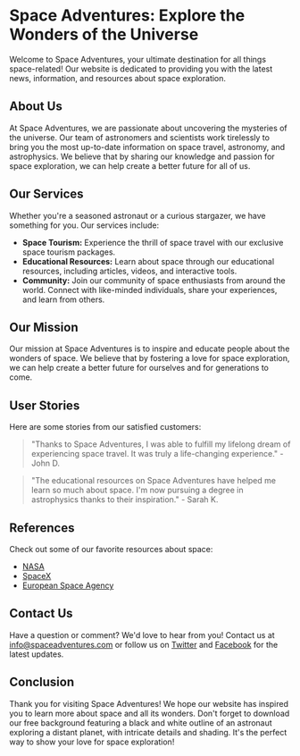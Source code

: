 <!--font:IBM Plex Sans-->

# Space Adventures: Explore the Wonders of the Universe

Welcome to Space Adventures, your ultimate destination for all things space-related! Our website is dedicated to providing you with the latest news, information, and resources about space exploration.

## About Us

At Space Adventures, we are passionate about uncovering the mysteries of the universe. Our team of astronomers and scientists work tirelessly to bring you the most up-to-date information on space travel, astronomy, and astrophysics. We believe that by sharing our knowledge and passion for space exploration, we can help create a better future for all of us.

## Our Services

Whether you're a seasoned astronaut or a curious stargazer, we have something for you. Our services include:

- **Space Tourism:** Experience the thrill of space travel with our exclusive space tourism packages.
- **Educational Resources:** Learn about space through our educational resources, including articles, videos, and interactive tools.
- **Community:** Join our community of space enthusiasts from around the world. Connect with like-minded individuals, share your experiences, and learn from others.

## Our Mission

Our mission at Space Adventures is to inspire and educate people about the wonders of space. We believe that by fostering a love for space exploration, we can help create a better future for ourselves and for generations to come.

## User Stories

Here are some stories from our satisfied customers:

> "Thanks to Space Adventures, I was able to fulfill my lifelong dream of experiencing space travel. It was truly a life-changing experience." - John D.

> "The educational resources on Space Adventures have helped me learn so much about space. I'm now pursuing a degree in astrophysics thanks to their inspiration." - Sarah K.

## References

Check out some of our favorite resources about space:

- [NASA](#nasa)
- [SpaceX](#spacex)
- [European Space Agency](#esa)

## Contact Us

Have a question or comment? We'd love to hear from you! Contact us at [info@spaceadventures.com](mailto:info@spaceadventures.com) or follow us on [Twitter](#twitter) and [Facebook](#facebook) for the latest updates.

## Conclusion

Thank you for visiting Space Adventures! We hope our website has inspired you to learn more about space and all its wonders. Don't forget to download our free background featuring a black and white outline of an astronaut exploring a distant planet, with intricate details and shading. It's the perfect way to show your love for space exploration!

<!--

Write me content for website with wallpaper which alt text is:

"A black and white outline of an astronaut exploring a distant planet, with intricate details and shading."

The name/title of the page should not be 1:1 copy of the alt text but rather a real content of the website which is using this wallpaper.

- Use markdown format 
- Start with heading
- Heading should be short and concise
- The content should look like a real website 
- The website should not be about the wallpaper, wallpaper is just a related background
- Heading should be contain work "wallpaper" or "background"
- Include real sections like references, contact, user stories, etc. use things relevant to the page purpose.
- Feel free to use structure like headings, bullets, numbering, blockquotes, paragraphs, horizontal lines, etc.
- You can use formatting like bold or _italic_
- You can include UTF-8 emojis
- Links should be only #hash anchors (and you can refer to the document itself)
- Do not include images


---


# Space Adventures Wallpaper

Welcome to Space Adventures, your one-stop-shop for all things space-related! Our website is dedicated to providing you with the latest news, information, and resources about space exploration. 

## About Us

At Space Adventures, we believe that the universe is full of mysteries waiting to be uncovered. Our team of passionate astronomers and scientists work tirelessly to bring you the most up-to-date information on space travel, astronomy, and astrophysics. We are committed to making the wonders of the universe accessible to everyone.

## Our Services

Whether you're a seasoned astronaut or a curious stargazer, we have something for you. Our services include:

- **Space Tourism:** Experience the thrill of space travel with our exclusive space tourism packages. 
- **Educational Resources:** Learn about space through our educational resources, including articles, videos, and interactive tools.
- **Community:** Join our community of space enthusiasts from around the world. Connect with like-minded individuals, share your experiences, and learn from others.

## Our Mission

Our mission at Space Adventures is to inspire and educate people about the wonders of space. We believe that by sharing our knowledge and passion for space exploration, we can help create a better future for all of us. 

## User Stories

Here are some stories from our satisfied customers:

> "I never thought I would be able to experience space travel in my lifetime, but thanks to Space Adventures, I was able to make my dream come true!" - John D.

> "The educational resources on Space Adventures have helped me learn so much about space. I'm now studying astrophysics in college thanks to their inspiration." - Sarah K.

## References

Check out some of our favorite resources about space:

- [NASA](#nasa)
- [SpaceX](#spacex)
- [European Space Agency](#esa)

## Contact Us

Have a question or comment? We'd love to hear from you! Contact us at [info@spaceadventures.com](mailto:info@spaceadventures.com) or follow us on [Twitter](#twitter) and [Facebook](#facebook) for the latest updates. 

## Conclusion

Thank you for visiting Space Adventures! We hope our website has inspired you to learn more about space and all its wonders. Don't forget to download our free wallpaper featuring a black and white outline of an astronaut exploring a distant planet, with intricate details and shading. It's the perfect background for any space enthusiast!


---


Heading should not include word "wallpaper". The website should not be about the wallpaper itself, wallpaper is just a related background, rewrite whole content.


---


# Space Adventures: Explore the Wonders of the Universe

Welcome to Space Adventures, your ultimate destination for all things space-related! Our website is dedicated to providing you with the latest news, information, and resources about space exploration.

## About Us

At Space Adventures, we are passionate about uncovering the mysteries of the universe. Our team of astronomers and scientists work tirelessly to bring you the most up-to-date information on space travel, astronomy, and astrophysics. We believe that by sharing our knowledge and passion for space exploration, we can help create a better future for all of us.

## Our Services

Whether you're a seasoned astronaut or a curious stargazer, we have something for you. Our services include:

- **Space Tourism:** Experience the thrill of space travel with our exclusive space tourism packages.
- **Educational Resources:** Learn about space through our educational resources, including articles, videos, and interactive tools.
- **Community:** Join our community of space enthusiasts from around the world. Connect with like-minded individuals, share your experiences, and learn from others.

## Our Mission

Our mission at Space Adventures is to inspire and educate people about the wonders of space. We believe that by fostering a love for space exploration, we can help create a better future for ourselves and for generations to come.

## User Stories

Here are some stories from our satisfied customers:

> "Thanks to Space Adventures, I was able to fulfill my lifelong dream of experiencing space travel. It was truly a life-changing experience." - John D.

> "The educational resources on Space Adventures have helped me learn so much about space. I'm now pursuing a degree in astrophysics thanks to their inspiration." - Sarah K.

## References

Check out some of our favorite resources about space:

- [NASA](#nasa)
- [SpaceX](#spacex)
- [European Space Agency](#esa)

## Contact Us

Have a question or comment? We'd love to hear from you! Contact us at [info@spaceadventures.com](mailto:info@spaceadventures.com) or follow us on [Twitter](#twitter) and [Facebook](#facebook) for the latest updates.

## Conclusion

Thank you for visiting Space Adventures! We hope our website has inspired you to learn more about space and all its wonders. Don't forget to download our free background featuring a black and white outline of an astronaut exploring a distant planet, with intricate details and shading. It's the perfect way to show your love for space exploration!

-->
